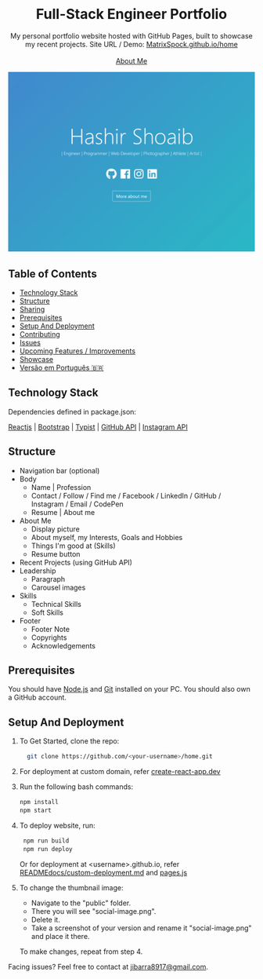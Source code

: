 <!-- PROJECT LOGO -->
<br />
<p align="center">
  <h1 align="center">Full-Stack Engineer Portfolio</h1>

  <p align="center">
    My personal portfolio website hosted with GitHub Pages, built to showcase my recent projects. Site URL / Demo: 
    <a href="https://MatrixSpock.github.io/home">MatrixSpock.github.io/home</a>
    <br />
    <br />
    <a href="https://MatrixSpock.github.io">About Me</a>
  </p>
</p>

[![Site preview](/public/social-image.png)](https://MatrixSpock.github.io/home)

## Table of Contents

- [Technology Stack](#technology-stack-)
- [Structure](#structure-)
- [Sharing](#sharing-)
- [Prerequisites](#prerequisites-)
- [Setup And Deployment](#setup-and-deployment-)
- [Contributing](#contributing-)
- [Issues](#issues)
- [Upcoming Features / Improvements](#upcoming-features-/-improvements-)
- [Showcase](#showcase-)
- [Versão em Português :brazil:](#versao-em-portugues-)

## Technology Stack 

Dependencies defined in package.json:

[Reactjs](https://reactjs.org/)
| [Bootstrap](https://getbootstrap.com/)
| [Typist](https://github.com/jstejada/react-typist)
| [GitHub API](https://developer.github.com/v3/repos/)
| [Instagram API](https://www.instagram.com/developer/embedding/)

## Structure 

- Navigation bar (optional)
- Body
  - Name | Profession
  - Contact / Follow / Find me / Facebook / LinkedIn / GitHub / Instagram / Email / CodePen
  - Resume | About me
- About Me
  - Display picture
  - About myself, my Interests, Goals and Hobbies
  - Things I'm good at (Skills)
  - Resume button
- Recent Projects (using GitHub API) 
- Leadership 
  - Paragraph
  - Carousel images
- Skills 
  - Technical Skills
  - Soft Skills
- Footer
  - Footer Note 
  - Copyrights
  - Acknowledgements

## Prerequisites 

You should have [Node.js](https://nodejs.org/en/) and [Git](https://git-scm.com/) installed on your PC. You should also own a GitHub account.

## Setup And Deployment 

1. To Get Started, clone the repo:

   ```bash
     git clone https://github.com/<your-username>/home.git
   ```

2. For deployment at custom domain, refer [create-react-app.dev](https://create-react-app.dev/docs/deployment/#step-1-add-homepage-to-packagejson)

3. Run the following bash commands:

   ```bash
   npm install
   npm start
   ```

4. To deploy website, run:

   ```bash
    npm run build
    npm run deploy
   ```

   Or for deployment at \<username>.github.io, refer [READMEdocs/custom-deployment.md](./READMEdocs/custom-deployment.md) and [pages.js](./pages.js)


5. To change the thumbnail image:

    - Navigate to the "public" folder.  
    - There you will see "social-image.png".  
    - Delete it.   
    - Take a screenshot of your version and rename it "social-image.png" and place it there.  
    
   To make changes, repeat from step 4.

Facing issues? Feel free to contact at jibarra8917@gmail.com.
